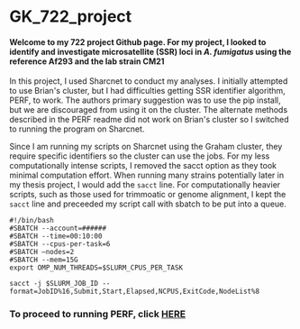 # GK_722_project

#### Welcome to my 722 project Github page. For my project, I looked to identify and investigate microsatellite (SSR) loci in _A. fumigatus_ using the reference Af293 and the lab strain CM21

In this project, I used Sharcnet to conduct my analyses. I initially attempted to use Brian's cluster, but I had difficulties getting SSR identifier algorithm, PERF, to work. The authors primary suggestion was to use the pip install, but we are discouraged from using it on the cluster. The alternate methods described in the PERF readme did not work on Brian's cluster so I switched to running the program on Sharcnet. 

Since I am running my scripts on Sharcnet using the Graham cluster, they require specific identifiers so the cluster can use the jobs. For my less computationally intense scripts, I removed the sacct option as they took minimal computation effort. When running many strains potentially later in my thesis project, I would add the ```sacct``` line. For computationally heavier scripts, such as those used for trimmoatic or genome alignment, I kept the ```sacct``` line and preceeded my script call with sbatch to be put into a queue.

```{bash}
#!/bin/bash
#SBATCH --account=######
#SBATCH --time=00:10:00
#SBATCH --cpus-per-task=6
#SBATCH —nodes=2
#SBATCH --mem=15G
export OMP_NUM_THREADS=$SLURM_CPUS_PER_TASK

sacct -j $SLURM_JOB_ID --format=JobID%16,Submit,Start,Elapsed,NCPUS,ExitCode,NodeList%8
```
### To proceed to running PERF, click [HERE](https://github.com/GregK10/GK_722_project/blob/main/1_Perf_and_the_reference_genome.md)
